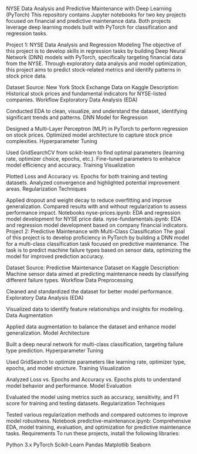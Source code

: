 NYSE Data Analysis and Predictive Maintenance with Deep Learning (PyTorch)
This repository contains Jupyter notebooks for two key projects focused on financial and predictive maintenance data. Both projects leverage deep learning models built with PyTorch for classification and regression tasks.

Project 1: NYSE Data Analysis and Regression Modeling
The objective of this project is to develop skills in regression tasks by building Deep Neural Network (DNN) models with PyTorch, specifically targeting financial data from the NYSE. Through exploratory data analysis and model optimization, this project aims to predict stock-related metrics and identify patterns in stock price data.

Dataset
Source: New York Stock Exchange Data on Kaggle
Description: Historical stock prices and fundamental indicators for NYSE-listed companies.
Workflow
Exploratory Data Analysis (EDA)

Conducted EDA to clean, visualize, and understand the dataset, identifying significant trends and patterns.
DNN Model for Regression

Designed a Multi-Layer Perceptron (MLP) in PyTorch to perform regression on stock prices.
Optimized model architecture to capture stock price complexities.
Hyperparameter Tuning

Used GridSearchCV from scikit-learn to find optimal parameters (learning rate, optimizer choice, epochs, etc.).
Fine-tuned parameters to enhance model efficiency and accuracy.
Training Visualization

Plotted Loss and Accuracy vs. Epochs for both training and testing datasets.
Analyzed convergence and highlighted potential improvement areas.
Regularization Techniques

Applied dropout and weight decay to reduce overfitting and improve generalization.
Compared results with and without regularization to assess performance impact.
Notebooks
nyse-prices.ipynb: EDA and regression model development for NYSE price data.
nyse-fundamentals.ipynb: EDA and regression model development based on company financial indicators.
Project 2: Predictive Maintenance with Multi-Class Classification
The goal of this project is to develop proficiency in PyTorch by building a DNN model for a multi-class classification task focused on predictive maintenance. The task is to predict machine failure types based on sensor data, optimizing the model for improved prediction accuracy.

Dataset
Source: Predictive Maintenance Dataset on Kaggle
Description: Machine sensor data aimed at predicting maintenance needs by classifying different failure types.
Workflow
Data Preprocessing

Cleaned and standardized the dataset for better model performance.
Exploratory Data Analysis (EDA)

Visualized data to identify feature relationships and insights for modeling.
Data Augmentation

Applied data augmentation to balance the dataset and enhance model generalization.
Model Architecture

Built a deep neural network for multi-class classification, targeting failure type prediction.
Hyperparameter Tuning

Used GridSearch to optimize parameters like learning rate, optimizer type, epochs, and model structure.
Training Visualization

Analyzed Loss vs. Epochs and Accuracy vs. Epochs plots to understand model behavior and performance.
Model Evaluation

Evaluated the model using metrics such as accuracy, sensitivity, and F1 score for training and testing datasets.
Regularization Techniques

Tested various regularization methods and compared outcomes to improve model robustness.
Notebook
predictive-maintenance.ipynb: Comprehensive EDA, model training, evaluation, and optimization for predictive maintenance tasks.
Requirements
To run these projects, install the following libraries:

Python 3.x
PyTorch
Scikit-Learn
Pandas
Matplotlib
Seaborn